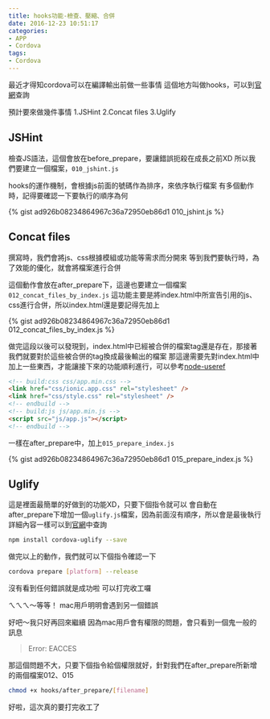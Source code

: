 ```yaml
---
title: hooks功能-檢查、壓縮、合併
date: 2016-12-23 10:51:17
categories:
- APP
- Cordova
tags:
- Cordova
---
```


最近才得知cordova可以在編譯輸出前做一些事情
這個地方叫做hooks，可以到[官網](https://cordova.apache.org/docs/en/latest/guide/appdev/hooks/)查詢

<!--more-->

預計要來做幾件事情
1.JSHint
2.Concat files
3.Uglify

## JSHint

檢查JS語法，這個會放在before_prepare，要讓錯誤扼殺在成長之前XD
所以我們要建立一個檔案，`010_jshint.js`

hooks的運作機制，會根據js前面的號碼作為排序，來依序執行檔案
有多個動作時，記得要確認一下要執行的順序為何

{% gist ad926b08234864967c36a72950eb86d1 010_jshint.js %}

## Concat files

撰寫時，我們會將js、css根據模組或功能等需求而分開來
等到我們要執行時，為了效能的優化，就會將檔案進行合併

這個動作會放在after_prepare下，這邊也要建立一個檔案`012_concat_files_by_index.js`
這功能主要是將index.html中所宣告引用的js、css進行合併，所以index.html還是要記得先加上

{% gist ad926b08234864967c36a72950eb86d1 012_concat_files_by_index.js %}

做完這段以後可以發現到，index.html中已經被合併的檔案tag還是存在，那接著我們就要對於這些被合併的tag換成最後輸出的檔案
那這邊需要先對index.html中加上一些東西，才能讓接下來的功能順利進行，可以參考[node-useref](https://github.com/digisfera/useref)

```html
<!-- build:css css/app.min.css -->
<link href="css/ionic.app.css" rel="stylesheet" />
<link href="css/style.css" rel="stylesheet" />
<!-- endbuild -->
<!-- build:js js/app.min.js -->
<script src="js/app.js"></script>
<!-- endbuild -->
```
一樣在after_prepare中，加上`015_prepare_index.js`

{% gist ad926b08234864967c36a72950eb86d1 015_prepare_index.js %}

## Uglify

這是裡面最簡單的好做到的功能XD，只要下個指令就可以
會自動在after_prepare下增加一個`uglify.js`檔案，因為前面沒有順序，所以會是最後執行
詳細內容一樣可以到[官網](https://github.com/rossmartin/cordova-uglify)中查詢

``` bash
npm install cordova-uglify --save
```

做完以上的動作，我們就可以下個指令確認一下

``` bash
cordova prepare [platform] --release
```

沒有看到任何錯誤就是成功啦
可以打完收工囉

ㄟㄟㄟ～等等！
mac用戶明明會遇到另一個錯誤

好吧～我只好再回來繼續
因為mac用戶會有權限的問題，會只看到一個鬼一般的訊息
>Error: EACCES

那這個問題不大，只要下個指令給個權限就好，針對我們在after_prepare所新增的兩個檔案012、015

``` bash
chmod +x hooks/after_prepare/[filename]
```
好啦，這次真的要打完收工了